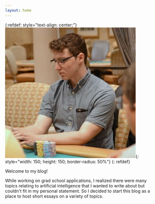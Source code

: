 ```yaml
---
layout: home
---
```


{:refdef: style="text-align: center;"}
![me](/assets/headshot.jpeg){: style="width: 150; height: 150; border-radius: 50%"}
{: refdef}

Welcome to my blog!

While working on grad school applications, I realized there were many topics relating to artificial intelligence that I wanted to write about but couldn't fit in my personal statement. So I decided to start this blog as a place to host short essays on a variety of topics.
